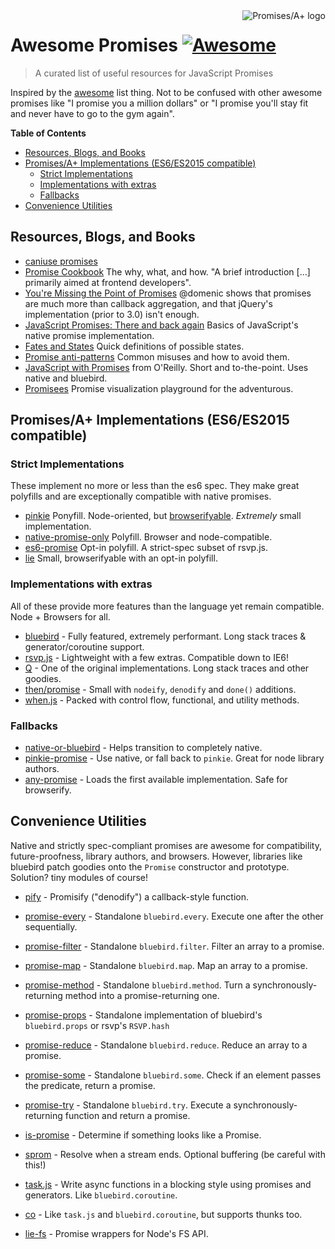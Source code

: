 <a href="http://promisesaplus.com/">
    <img src="http://promisesaplus.com/assets/logo-small.png" alt="Promises/A+ logo" align="right" />
</a>

# Awesome Promises [![Awesome](https://cdn.rawgit.com/sindresorhus/awesome/d7305f38d29fed78fa85652e3a63e154dd8e8829/media/badge.svg)](https://github.com/sindresorhus/awesome)

> A curated list of useful resources for JavaScript Promises

Inspired by the [awesome](https://github.com/sindresorhus/awesome) list thing. Not to be confused with other awesome promises like "I promise you a million dollars" or "I promise you'll stay fit and never have to go to the gym again".

**Table of Contents**

- [Resources, Blogs, and Books](#resources-blogs-and-books)
- [Promises/A+ Implementations (ES6/ES2015 compatible)](#promisesa-implementations-es6es2015-compatible)
  - [Strict Implementations](#strict-implementations)
  - [Implementations with extras](#implementations-with-extras)
  - [Fallbacks](#fallbacks)
- [Convenience Utilities](#convenience-utilities)

## Resources, Blogs, and Books

* [caniuse promises](http://caniuse.com/#feat=promises)
* [Promise Cookbook](https://github.com/mattdesl/promise-cookbook) The why, what, and how. "A brief introduction [...] primarily aimed at frontend developers".
* [You're Missing the Point of Promises](https://blog.domenic.me/youre-missing-the-point-of-promises/) @domenic shows that promises are much more than callback aggregation, and that jQuery's implementation (prior to 3.0) isn't enough.
* [JavaScript Promises: There and back again](http://www.html5rocks.com/en/tutorials/es6/promises/) Basics of JavaScript's native promise implementation.
* [Fates and States](https://github.com/domenic/promises-unwrapping/blob/master/docs/states-and-fates.md) Quick definitions of possible states.
* [Promise anti-patterns](https://github.com/petkaantonov/bluebird/wiki/Promise-anti-patterns) Common misuses and how to avoid them.
* [JavaScript with Promises](http://shop.oreilly.com/product/0636920032151.do) from O'Reilly. Short and to-the-point. Uses native and bluebird.
* [Promisees](http://bevacqua.github.io/promisees) Promise visualization playground for the adventurous.

## Promises/A+ Implementations (ES6/ES2015 compatible)

### Strict Implementations
These implement no more or less than the es6 spec. They make great polyfills and are exceptionally compatible with native promises.

* [pinkie](https://github.com/floatdrop/pinkie) Ponyfill. Node-oriented, but [browserifyable](https://github.com/substack/node-browserify). *Extremely* small implementation.
* [native-promise-only](https://github.com/getify/native-promise-only) Polyfill. Browser and node-compatible.
* [es6-promise](https://github.com/jakearchibald/es6-promise) Opt-in polyfill. A strict-spec subset of rsvp.js.
* [lie](https://github.com/calvinmetcalf/lie) Small, browserifyable with an opt-in polyfill.

### Implementations with extras
All of these provide more features than the language yet remain compatible. Node + Browsers for all.

* [bluebird](https://github.com/petkaantonov/bluebird) - Fully featured, extremely performant. Long stack traces & generator/coroutine support.
* [rsvp.js](https://github.com/tildeio/rsvp.js/) - Lightweight with a few extras. Compatible down to IE6!
* [Q](https://github.com/kriskowal/q) - One of the original implementations. Long stack traces and other goodies.
* [then/promise](https://github.com/then/promise) - Small with `nodeify`, `denodify` and `done()` additions.
* [when.js](https://github.com/cujojs/when) - Packed with control flow, functional, and utility methods.


### Fallbacks
* [native-or-bluebird](https://www.npmjs.com/package/native-or-bluebird) - Helps transition to completely native.
* [pinkie-promise](https://github.com/floatdrop/pinkie-promise) - Use native, or fall back to `pinkie`. Great for node library authors.
* [any-promise](https://github.com/kevinbeaty/any-promise) - Loads the first available implementation. Safe for browserify.

## Convenience Utilities
Native and strictly spec-compliant promises are awesome for compatibility, future-proofness, library authors, and browsers. However, libraries like bluebird patch goodies onto the `Promise` constructor and prototype. Solution? tiny modules of course!

* [pify](https://github.com/sindresorhus/pify) - Promisify ("denodify") a callback-style function.
* [promise-every](https://github.com/yoshuawuyts/promise-each) - Standalone `bluebird.every`. Execute one after the other sequentially.
* [promise-filter](https://github.com/yoshuawuyts/promise-filter) - Standalone `bluebird.filter`. Filter an array to a promise.
* [promise-map](https://github.com/yoshuawuyts/promise-map) - Standalone `bluebird.map`. Map an array to a promise.
* [promise-method](https://github.com/wbinnssmith/promise-method) - Standalone `bluebird.method`. Turn a synchronously-returning method into a promise-returning one.
* [promise-props](https://github.com/exponentjs/promise-props) - Standalone implementation of bluebird's `bluebird.props` or rsvp's `RSVP.hash`
* [promise-reduce](https://github.com/yoshuawuyts/promise-reduce) - Standalone `bluebird.reduce`. Reduce an array to a promise.
* [promise-some](https://github.com/yoshuawuyts/promise-some) - Standalone `bluebird.some`. Check if an element passes the predicate, return a promise.
* [promise-try](https://github.com/wbinnssmith/promise-try) - Standalone `bluebird.try`. Execute a synchronously-returning function and return a promise.

* [is-promise](https://github.com/then/is-promise) - Determine if something looks like a Promise.
* [sprom](https://github.com/then/sprom) - Resolve when a stream ends. Optional buffering (be careful with this!)

* [task.js](https://github.com/mozilla/task.js) - Write async functions in a blocking style using promises and generators. Like `bluebird.coroutine`.
* [co](https://github.com/tj/co) - Like `task.js` and `bluebird.coroutine`, but supports thunks too.
* [lie-fs](https://www.npmjs.com/package/lie-fs) - Promise wrappers for Node's FS API.
